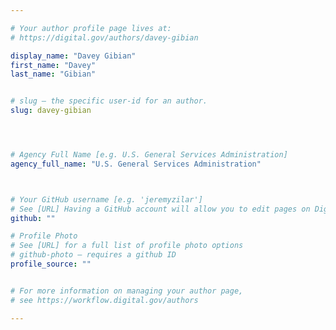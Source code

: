```yaml
---

# Your author profile page lives at:
# https://digital.gov/authors/davey-gibian

display_name: "Davey Gibian"
first_name: "Davey"
last_name: "Gibian"


# slug — the specific user-id for an author.
slug: davey-gibian




# Agency Full Name [e.g. U.S. General Services Administration]
agency_full_name: "U.S. General Services Administration"



# Your GitHub username [e.g. 'jeremyzilar']
# See [URL] Having a GitHub account will allow you to edit pages on DigitalGov. The image used in your GitHub account can also be used to populate your digital.gov profile photo.
github: ""

# Profile Photo
# See [URL] for a full list of profile photo options
# github-photo — requires a github ID
profile_source: ""


# For more information on managing your author page,
# see https://workflow.digital.gov/authors

---
```

